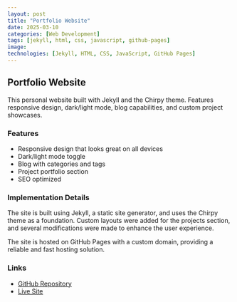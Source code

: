```yaml
---
layout: post
title: "Portfolio Website"
date: 2025-03-10
categories: [Web Development]
tags: [jekyll, html, css, javascript, github-pages]
image: 
technologies: [Jekyll, HTML, CSS, JavaScript, GitHub Pages]
---
```


## Portfolio Website

This personal website built with Jekyll and the Chirpy theme. Features responsive design, dark/light mode, blog capabilities, and custom project showcases.

### Features

- Responsive design that looks great on all devices
- Dark/light mode toggle
- Blog with categories and tags
- Project portfolio section
- SEO optimized

### Implementation Details

The site is built using Jekyll, a static site generator, and uses the Chirpy theme as a foundation. Custom layouts were added for the projects section, and several modifications were made to enhance the user experience.

The site is hosted on GitHub Pages with a custom domain, providing a reliable and fast hosting solution.

### Links

- [GitHub Repository](https://github.com/MohamedThabt/MohamedThabt.github.io)
- [Live Site](https://MohamedThabt.github.io)